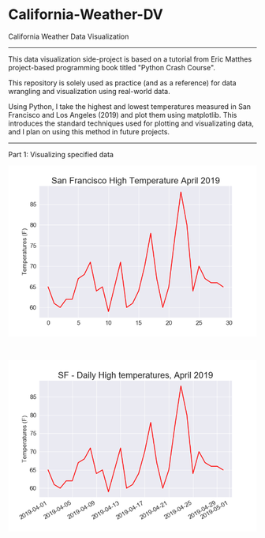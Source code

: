# California-Weather-DV
California Weather Data Visualization

--------------------------------------------------------------------------------------------------------

This data visualization side-project is based on a tutorial from Eric Matthes project-based programming book titled "Python Crash Course".

This repository is solely used as practice (and as a reference) for data wrangling and visualization using real-world data. 

Using Python, I take the highest and lowest temperatures measured in San Francisco and Los Angeles (2019) and plot them using matplotlib. This introduces the standard techniques used for plotting and visualizating data, and I plan on using this method in future projects.

--------------------------------------------------------------------------------------------------------

Part 1: Visualizing specified data

![](plots/sf1.png)

<br>

![](plots/sf2.png)
